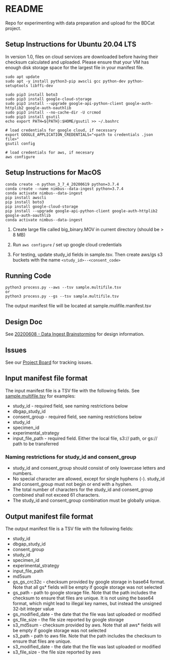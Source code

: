 # README

Repo for experimenting with data preparation and upload for the BDCat project.

## Setup Instructions for Ubuntu 20.04 LTS

In version 1.0, files on cloud services are downloaded before having their checksum 
calculated and uploaded. Please ensure that your VM has enough disk storage space for 
the largest file in your manifest file.


    sudo apt update
    sudo apt -y install python3-pip awscli gcc python-dev python-setuptools libffi-dev

    sudo pip3 install boto3
    sudo pip3 install google-cloud-storage
    sudo pip3 install --upgrade google-api-python-client google-auth-httplib2 google-auth-oauthlib
    sudo pip3 install --no-cache-dir -U crcmod
    sudo pip3 install gsutil
    echo export PATH=${PATH}:$HOME/gsutil >> ~/.bashrc

    # load credentials for google cloud, if necessary
    export GOOGLE_APPLICATION_CREDENTIALS="<path to credentials .json file>"
    gsutil config

    # load credentials for aws, if necesary
    aws configure

## Setup Instructions for MacOS

    conda create -n python_3_7_4_20200619 python=3.7.4
    conda create --name nimbus--data-ingest python=3.7.4
    conda activate nimbus--data-ingest
    pip install awscli
    pip install boto3
    pip install google-cloud-storage
    pip install --upgrade google-api-python-client google-auth-httplib2 google-auth-oauthlib
    conda activate nimbus--data-ingest
	
1. Create large file called big_binary.MOV in current directory (should be > 8 MB)

2. Run `aws configure` / set up google cloud credentials

3. For testing, update study\_id fields in sample.tsv. Then create aws/gs s3 buckets with the name `<study_id>--<consent_code>`

## Running Code


    python3 process.py --aws --tsv sample.multifile.tsv 
    or
    python3 process.py --gs --tsv sample.multifile.tsv 
   

The output manifest file will be located at sample.mulifile.<timestamp>manifest.tsv

## Design Doc

See [20200608 - Data Ingest Brainstorming](https://docs.google.com/document/d/1bZHUKZPL7Q7onKLSdR3YBrM7oeREC54yf1g_Dpc2yVI/edit) for design information.  

## Issues

See our [Project Board](https://github.com/orgs/NimbusInformatics/projects/5) for tracking issues.

## Input manifest file format

The input manifest file is a TSV file with the following fields. See [sample.multifile.tsv](https://raw.githubusercontent.com/NimbusInformatics/bdcat-ingest-prototype/master/sample.multifile.tsv) for examples:

* study\_id - required field, see naming restrictions below
* dbgap\_study\_id
* consent_group - required field, see naming restrictions below
* study\_id
* specimen\_id
* experimental\_strategy
* input\_file\_path - required field. Either the local file, s3:// path, or gs:// path to be transferred

### Naming restrictions for study\_id and consent\_group
* study\_id and consent\_group should consist of only lowercase letters and numbers. 
* No special character are allowed, except for single hyphens (-). study\_id and consent\_group must not begin or end with a hyphen. 
* The total number of characters for the study\_id and consent\_group combined shall not exceed 61 characters. 
* The study\_id and consent\_group combination must be globally unique.

## Output manifest file format

The output manifest file is a TSV file with the following fields:

* study\_id
* dbgap\_study\_id
* consent_group
* study\_id
* specimen\_id
* experimental\_strategy
* input\_file\_path
* md5sum
* gs\_gs_crc32c - checksum provided by google storage in base64 format. Note that all gs\* fields will be empty if google storage was not selected
* gs\_path - path to google storage file. Note that the path includes the checksum to ensure that files are unique. It is not using the base64 format, which might lead to illegal key names, but instead the unsigned 32-bit integer value
* gs\_modified\_date - the date that the file was last uploaded or modified
* gs\_file\_size - the file size reported by google storage
* s3\_md5sum - checksum provided by aws. Note that all aws\* fields will be empty if google storage was not selected
* s3\_path - path to aws file. Note that the path includes the checksum to ensure that files are unique.
* s3\_modified\_date - the date that the file was last uploaded or modified
* s3\_file\_size - the file size reported by aws